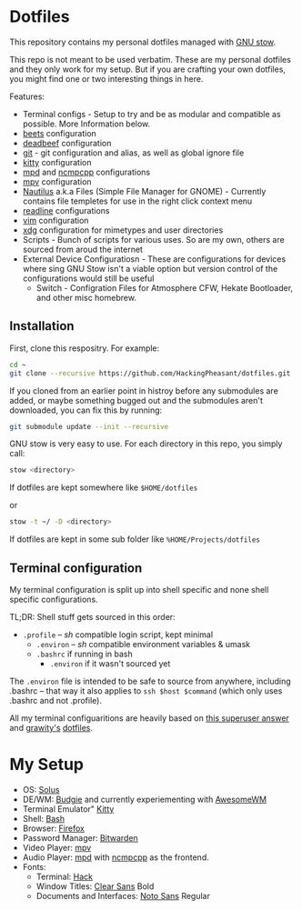 # Dotfiles 
This repository contains my personal dotfiles managed with [GNU stow](http://www.gnu.org/software/stow/).

This repo is not meant to be used verbatim. These are my personal dotfiles and they only work for my setup. But if you are crafting your own dotfiles, you might find one or two interesting things in here.

Features:
* Terminal configs -  Setup to try and be as modular and compatible as possible. More Information below.
* [beets](https://beets.io/) configuration
* [deadbeef](http://deadbeef.sourceforge.net/) configuration
* [git](https://git-scm.com/) - git configuration and alias, as well as global ignore file
* [kitty](https://sw.kovidgoyal.net/kitty/) configuration
* [mpd](https://www.musicpd.org/) and [ncmpcpp](https://rybczak.net/ncmpcpp/) configurations
* [mpv](https://mpv.io/) configuration
* [Nautilus](https://wiki.gnome.org/action/show/Apps/Files) a.k.a Files (Simple File Manager for GNOME) - Currently contains file templetes for use in the right click context menu
* [readline](https://tiswww.case.edu/php/chet/readline/rltop.html) configurations
* [vim](https://www.vim.org/) configuration
* [xdg](https://www.freedesktop.org/wiki/Software/xdg-utils/) configuration for mimetypes and user directories
* Scripts - Bunch of scripts for various uses. So are my own, others are sourced from aroud the internet
* External Device Configuratiosn -  These are configurations for devices where sing GNU Stow isn't a viable option but version control of the configurations would still be useful
  * Switch - Configration Files for Atmosphere CFW, Hekate Bootloader, and other misc homebrew.

## Installation
First, clone this respositry. For example:
```sh
cd ~
git clone --recursive https://github.com/HackingPheasant/dotfiles.git .dotfiles
```
If you cloned from an earlier point in histroy before any submodules are added, or maybe something bugged out and the submodules aren't downloaded, you can fix this by running:

```sh
git submodule update --init --recursive
```

GNU stow is very easy to use. For each directory in this repo, you simply call:
```sh
stow <directory>
```
If dotfiles are kept somewhere like `$HOME/dotfiles`

or 

```sh
stow -t ~/ -D <directory>
```
If dotfiles are kept in some sub folder like `%HOME/Projects/dotfiles`

## Terminal configuration

My terminal configuration is split up into shell specific and none shell specific configurations. 

TL;DR:
Shell stuff gets sourced in this order:

  * `.profile` – *sh* compatible login script, kept minimal
    * `.environ` – *sh* compatible environment variables & umask
    * `.bashrc` if running in bash
      * `.environ` if it wasn't sourced yet

The `.environ` file is intended to be safe to source from anywhere, including .bashrc – that way it also applies to `ssh $host $command` (which only uses .bashrc and not .profile).

All my terminal configuaritions are heavily based on [this superuser answer](https://superuser.com/a/789499) and [grawity's](https://github.com/grawity) [dotfiles](https://github.com/grawity/dotfiles).

# My Setup
* OS: [Solus](https://getsol.us/home/)
* DE/WM: [Budgie](https://github.com/solus-project/budgie-desktop) and currently experiementing with [AwesomeWM](https://awesomewm.org/)
* Terminal Emulator" [Kitty](https://sw.kovidgoyal.net/kitty/)
* Shell: [Bash](https://www.gnu.org/software/bash/)
* Browser: [Firefox](https://www.mozilla.org/firefox/)
* Password Manager: [Bitwarden](https://bitwarden.com/)
* Video Player: [mpv](https://bitwarden.com/)
* Audio Player: [mpd](https://www.musicpd.org/) with [ncmpcpp](https://rybczak.net/ncmpcpp/) as the frontend.
* Fonts:
  * Terminal: [Hack](https://github.com/source-foundry/Hack)
  * Window Titles: [Clear Sans](https://01.org/clear-sans) Bold
  * Documents and Interfaces: [Noto Sans](https://www.google.com/get/noto/) Regular
